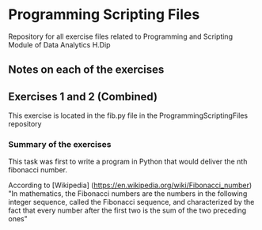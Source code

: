 # Programming Scripting Files

Repository for all exercise files related to Programming and Scripting Module of Data Analytics H.Dip

## Notes on each of the exercises

## Exercises 1 and 2 (Combined)
This exercise is located in the fib.py file in the ProgrammingScriptingFiles repository
### Summary of the exercises ###
This task was first to write a program in Python that would deliver the nth fibonacci number. 

According to  [Wikipedia] (https://en.wikipedia.org/wiki/Fibonacci_number) "In mathematics, the Fibonacci numbers are the numbers in the following integer sequence, called the Fibonacci sequence, and characterized by the fact that every number after the first two is the sum of the two preceding ones"
